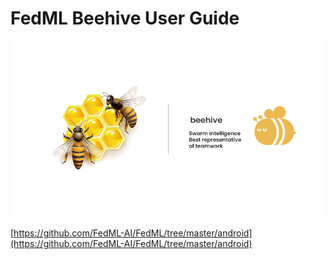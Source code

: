# FedML Beehive User Guide
<img src="./../_static/image/beehive.jpeg" alt="parrot"   />

[https://github.com/FedML-AI/FedML/tree/master/android](https://github.com/FedML-AI/FedML/tree/master/android)